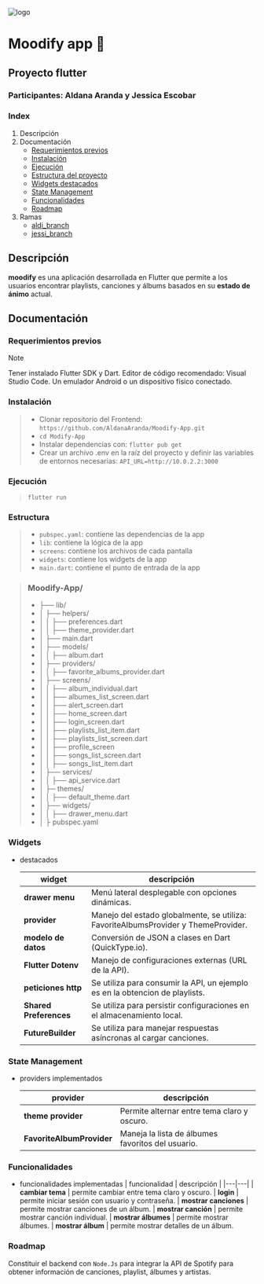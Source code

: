 ![logo](https://i.imgur.com/xOniTxy.png)
# Moodify app 🎵
## Proyecto flutter
### Participantes: Aldana Aranda y Jessica Escobar

### Index

1. Descripción
2. Documentación
    * [Requerimientos previos](#requerimientos-previos)
    * [Instalación](#instalación)
    * [Ejecución](#ejecución)
    * [Estructura del proyecto](#estructura)
    * [Widgets destacados](#widgets)
    * [State Management](#state-management)
    * [Funcionalidades](#funcionalidades)
    * [Roadmap](#roadmap)
3. Ramas
    + [aldi_branch](https://github.com/AldanaAranda/Moodify-App/tree/aldi_branch)
    + [jessi_branch](https://github.com/AldanaAranda/Moodify-App/tree/jessi_branch)

## Descripción
**moodify** es una aplicación desarrollada en Flutter que permite a los usuarios encontrar playlists, canciones y álbums basados en su **estado de ánimo** actual.

## Documentación
### Requerimientos previos
> [!NOTE]
> Tener instalado Flutter SDK y Dart. Editor de código recomendado: Visual Studio Code. Un emulador Android o un dispositivo físico conectado.

### Instalación
> - Clonar repositorio del Frontend: ``https://github.com/AldanaAranda/Moodify-App.git``
> - ``cd Modify-App``
> - Instalar dependencias con: ``flutter pub get``
> - Crear un archivo .env en la raíz del proyecto y definir las variables de entornos necesarias: ``API_URL=http://10.0.2.2:3000``

### Ejecución
> ``flutter run``

### Estructura
> - ``pubspec.yaml``: contiene las dependencias de la app
> - ``lib``: contiene la lógica de la app
> - ``screens``: contiene los archivos de cada pantalla
> - ``widgets``: contiene los widgets de la app
> - ``main.dart``: contiene el punto de entrada de la app

> ### Moodify-App/
> - ├── lib/
> - │   ├── helpers/
> - │   │   ├── preferences.dart
> - │   │   ├── theme_provider.dart
> - │   ├── main.dart
> - │   ├── models/
> - │   │   ├── album.dart
> - │   ├── providers/
> - │   │   ├── favorite_albums_provider.dart
> - │   ├── screens/
> - │   │   ├── album_individual.dart
> - │   │   ├── albumes_list_screen.dart
> - │   │   ├── alert_screen.dart
> - │   │   ├── home_screen.dart
> - │   │   ├── login_screen.dart
> - │   │   ├── playlists_list_item.dart
> - │   │   ├── playlists_list_screen.dart
> - │   │   ├── profile_screen
> - │   │   ├── songs_list_screen.dart
> - │   │   ├── songs_list_item.dart
> - │   ├── services/
> - │   │   ├── api_service.dart
> - │   ├─ themes/
> - │   │   ├── default_theme.dart
> - │   ├── widgets/
> - │   │   ├── drawer_menu.dart
> - │   ├ pubspec.yaml


### Widgets
* destacados

    | widget | descripción |
    |---|---|
    | **drawer menu** | Menú lateral desplegable con opciones dinámicas.
    | **provider** | Manejo del estado globalmente, se utiliza: FavoriteAlbumsProvider y ThemeProvider.
    | **modelo de datos** | Conversión de JSON a clases en Dart (QuickType.io).
    | **Flutter Dotenv** | Manejo de configuraciones externas (URL de la API).
    | **peticiones http** | Se utiliza para consumir la API, un ejemplo es en la obtencion de playlists.
    | **Shared Preferences** | Se utiliza para persistir configuraciones en el almacenamiento local.
    | **FutureBuilder** | Se utiliza para manejar respuestas asíncronas al cargar canciones.


### State Management
* providers implementados

    | provider | descripción |
    |---|---|
    | **theme provider** | Permite alternar entre tema claro y oscuro.   
    | **FavoriteAlbumProvider** | Maneja la lista de álbumes favoritos del usuario.


### Funcionalidades
* funcionalidades implementadas
    | funcionalidad | descripción |
    |---|---|
    | **cambiar tema** | permite cambiar entre tema claro y oscuro.
    | **login** | permite iniciar sesión con usuario y contraseña.
    | **mostrar canciones** | permite mostrar canciones de un álbum.
    | **mostrar canción** | permite mostrar canción individual.
    | **mostrar álbumes** | permite mostrar álbumes.
    | **mostrar álbum** | permite mostrar detalles de un álbum.

### Roadmap
Constituir el backend con ``Node.Js`` para integrar la API de Spotify para obtener información de canciones, playlist, álbumes y artistas.
